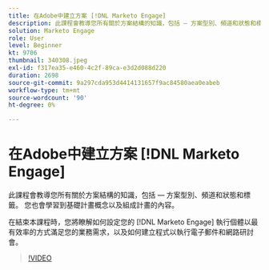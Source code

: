```yaml
---
title: 在Adobe中建立方案 [!DNL Marketo Engage]
description: 此課程會教導您所有關於方案結構的知識，包括 — 方案型別、頻道和狀態和標籤。
solution: Marketo Engage
role: User
level: Beginner
kt: 9706
thumbnail: 340308.jpeg
exl-id: f317ea35-e460-4c2f-89ca-e3d2d088d220
duration: 2698
source-git-commit: 9a297cda953d4414131657f9ac84580aea0eabeb
workflow-type: tm+mt
source-wordcount: '90'
ht-degree: 0%

---
```


# 在Adobe中建立方案 [!DNL Marketo Engage]

此課程會教導您所有關於方案結構的知識，包括 — 方案型別、頻道和狀態和標籤。 您也會學習到基礎計畫概念以及組成計畫的內容。

在結束本課程時，您將瞭解如何設定您的 [!DNL Marketo Engage] 執行個體以最有效率的方式滿足您的業務需求，以及如何建立程式以執行電子郵件和網路研討會。

>[!VIDEO](https://video.tv.adobe.com/v/340308/?quality=12&learn=on)
